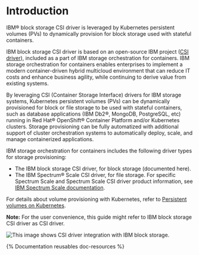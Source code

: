 # Introduction

IBM® block storage CSI driver is leveraged by Kubernetes persistent volumes (PVs) to dynamically provision for block storage used with stateful containers.

IBM block storage CSI driver is based on an open-source IBM project ([CSI driver](https://github.com/ibm/ibm-block-csi-driver)), included as a part of IBM storage orchestration for containers. IBM storage orchestration for containers enables enterprises to implement a modern container-driven hybrid multicloud environment that can reduce IT costs and enhance business agility, while continuing to derive value from existing systems.

By leveraging CSI (Container Storage Interface) drivers for IBM storage systems, Kubernetes persistent volumes (PVs) can be dynamically provisioned for block or file storage to be used with stateful containers, such as database applications (IBM Db2®, MongoDB, PostgreSQL, etc) running in Red Hat® OpenShift® Container Platform and/or Kubernetes clusters. Storage provisioning can be fully automatized with additional support of cluster orchestration systems to automatically deploy, scale, and manage containerized applications.

IBM storage orchestration for containers includes the following driver types for storage provisioning:

-   The IBM block storage CSI driver, for block storage (documented here).
-   The IBM Spectrum® Scale CSI driver, for file storage. For specific Spectrum Scale and Spectrum Scale CSI driver product information, see [IBM Spectrum Scale documentation](https://www.ibm.com/docs/en/spectrum-scale/).

For details about volume provisioning with Kubernetes, refer to [Persistent volumes on Kubernetes](https://kubernetes.io/docs/concepts/storage/volumes/).

**Note:** For the user convenience, this guide might refer to IBM block storage CSI driver as CSI driver.

![This image shows CSI driver integration with IBM block storage.](k8s_cluster_1.1.0.jpg "Integration of IBM block storage systems and CSI driver in a Kubernetes environment")

{% Documentation reusables doc-resources %}